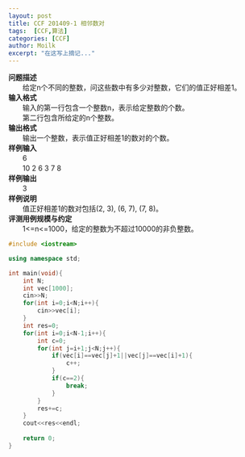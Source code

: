 ```yaml
---
layout: post
title: CCF 201409-1 相邻数对
tags:  [CCF,算法]
categories: [CCF]
author: Moilk
excerpt: "在这写上摘记..."
---
```


**问题描述**  
　　给定n个不同的整数，问这些数中有多少对整数，它们的值正好相差1。  
**输入格式**  
　　输入的第一行包含一个整数n，表示给定整数的个数。  
　　第二行包含所给定的n个整数。  
**输出格式**  
　　输出一个整数，表示值正好相差1的数对的个数。  
**样例输入**  
　　6  
　　10 2 6 3 7 8  
**样例输出**  
　　3  
**样例说明**  
　　值正好相差1的数对包括(2, 3), (6, 7), (7, 8)。  
**评测用例规模与约定**  
　　1<=n<=1000，给定的整数为不超过10000的非负整数。  

```cpp
#include <iostream>

using namespace std;

int main(void){
	int N;
	int vec[1000];
	cin>>N;
	for(int i=0;i<N;i++){
		cin>>vec[i];
	}
	int res=0;
	for(int i=0;i<N-1;i++){
		int c=0;
		for(int j=i+1;j<N;j++){
			if(vec[i]==vec[j]+1||vec[j]==vec[i]+1){
				c++;
			}
			if(c==2){
				break;
			}
		}
		res+=c;
	}
	cout<<res<<endl;
	
	return 0;
}
```